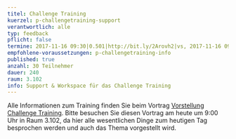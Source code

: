 ```yaml
---
titel: Challenge Training 
kuerzel: p-challengetraining-support
verantwortlich: alle
typ: feedback
pflicht: false
termine: 2017-11-16 09:30|0.501|http://bit.ly/2Arovh2|vs, 2017-11-16 09:30|0.502|http://bit.ly/2yfqlAc|jk, 2017-11-16 09:30|3.217|http://bit.ly/2zEjN26|cn, 2017-11-16 09:30|0.501|http://bit.ly/2Ahe6nm|fj
empfohlene-voraussetzungen: p-challengetraining-info
published: true
anzahl: 30 Teilnehmer
dauer: 240
raum: 3.102
info: Support & Workspace für das Challenge Training
---
```


Alle Informationen zum Training finden Sie beim Vortrag [Vorstellung Challenge Training](/mi-bachelor-wba1/lehrveranstaltungen/challenge-training-info/). Bitte besuchen Sie diesen Vortrag am heute um 9:00 Uhr in Raum 3.102, da hier alle wesentlichen Dinge zum heutigen Tag besprochen werden und auch das Thema vorgestellt wird.
